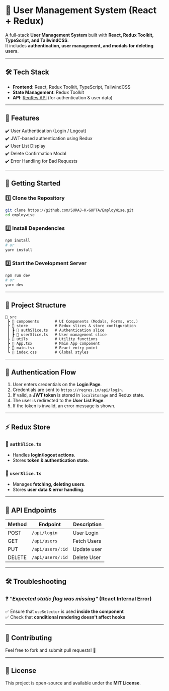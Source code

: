 # 🚀 User Management System (React + Redux)

A full-stack **User Management System** built with **React, Redux Toolkit, TypeScript, and TailwindCSS**.  
It includes **authentication, user management, and modals for deleting users**.

---

## 🛠️ **Tech Stack**
- **Frontend**: React, Redux Toolkit, TypeScript, TailwindCSS
- **State Management**: Redux Toolkit
- **API**: [ReqRes API](https://reqres.in/) (for authentication & user data)

---

## 📌 **Features**
✔️ User Authentication (Login / Logout)  
✔️ JWT-based authentication using Redux  
✔️ User List Display  
✔️ Delete Confirmation Modal  
✔️ Error Handling for Bad Requests  

---

## 🚀 **Getting Started**

### 1️⃣ Clone the Repository
```sh
git clone https://github.com/SURAJ-K-GUPTA/EmployWise.git
cd employwise
```

### 2️⃣ Install Dependencies
```sh
npm install
# or
yarn install
```

### 3️⃣ Start the Development Server
```sh
npm run dev
# or
yarn dev
```

---

## 📂 **Project Structure**
```
📂 src
 ┣ 📂 components       # UI Components (Modals, Forms, etc.)
 ┣ 📂 store            # Redux slices & store configuration
 ┃ ┣ 📜 authSlice.ts   # Authentication slice
 ┃ ┣ 📜 userSlice.ts   # User management slice
 ┣ 📂 utils            # Utility functions
 ┣ 📜 App.tsx          # Main App component
 ┣ 📜 main.tsx         # React entry point
 ┗ 📜 index.css        # Global styles
```

---

## 🔑 **Authentication Flow**
1. User enters credentials on the **Login Page**.
2. Credentials are sent to `https://reqres.in/api/login`.
3. If valid, a **JWT token** is stored in `localStorage` and Redux state.
4. The user is redirected to the **User List Page**.
5. If the token is invalid, an error message is shown.

---

## ⚡ **Redux Store**
### **🔹 `authSlice.ts`**
- Handles **login/logout actions**.
- Stores **token & authentication state**.

### **🔹 `userSlice.ts`**
- Manages **fetching, deleting users**.
- Stores **user data & error handling**.

---

## 📜 **API Endpoints**
| Method | Endpoint               | Description           |
|--------|------------------------|-----------------------|
| POST   | `/api/login`           | User Login           |
| GET    | `/api/users`           | Fetch Users          |
| PUT    | ` /api/users/:id ` | Update user  |
| DELETE | `/api/users/:id`       | Delete User          |

---

## 🛠️ **Troubleshooting**
### ❓ *"Expected static flag was missing"* (React Internal Error)
✅ Ensure that `useSelector` is used **inside the component**  
✅ Check that **conditional rendering doesn't affect hooks**  

---

## 🎉 **Contributing**
Feel free to fork and submit pull requests! 🚀

---

## 📄 **License**
This project is open-source and available under the **MIT License**.
